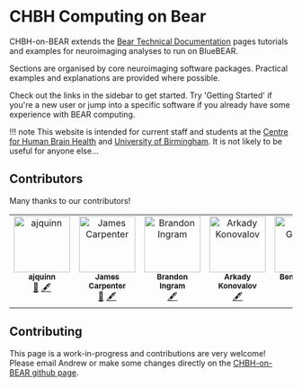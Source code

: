# CHBH Computing on Bear

CHBH-on-BEAR extends the [Bear Technical Documentation](https://docs.bear.bham.ac.uk/) pages tutorials and examples for neuroimaging analyses to run on BlueBEAR.

Sections are organised by core neuroimaging software packages. Practical examples and explanations are provided where possible.

Check out the links in the sidebar to get started. Try 'Getting Started' if you're a new user or jump into a specific software if you already have some experience with BEAR computing.

!!! note
    This website is intended for current staff and students at the [Centre for Human Brain Health](https://www.birmingham.ac.uk/research/centre-for-human-brain-health/index.aspx) and [University of Birmingham](https://www.birmingham.ac.uk/index.aspx). It is not likely to be useful for anyone else...

## Contributors

Many thanks to our contributors!

<!-- ALL-CONTRIBUTORS-LIST:START - Do not remove or modify this section -->
<!-- prettier-ignore-start -->
<!-- markdownlint-disable -->
<table>
  <tbody>
    <tr>
      <td align="center" valign="top" width="14.28%"><a href="https://gitlab.com/ajquinn"><img src="https://avatars.githubusercontent.com/u/13739055?v=4?s=100" width="100px;" alt="ajquinn"/><br /><sub><b>ajquinn</b></sub></a><br /><a href="#maintenance-ajquinn" title="Maintenance">🚧</a> <a href="#content-ajquinn" title="Content">🖋</a></td>
      <td align="center" valign="top" width="14.28%"><a href="https://github.com/orbsmiv"><img src="https://avatars.githubusercontent.com/u/19799678?v=4?s=100" width="100px;" alt="James Carpenter"/><br /><sub><b>James Carpenter</b></sub></a><br /><a href="#maintenance-orbsmiv" title="Maintenance">🚧</a> <a href="#content-orbsmiv" title="Content">🖋</a></td>
      <td align="center" valign="top" width="14.28%"><a href="https://github.com/Bingram22"><img src="https://avatars.githubusercontent.com/u/9869628?v=4?s=100" width="100px;" alt="Brandon Ingram"/><br /><sub><b>Brandon Ingram</b></sub></a><br /><a href="#content-Bingram22" title="Content">🖋</a></td>
      <td align="center" valign="top" width="14.28%"><a href="https://sites.google.com/site/arkadykonovalov/"><img src="https://avatars.githubusercontent.com/u/14971990?v=4?s=100" width="100px;" alt="Arkady Konovalov"/><br /><sub><b>Arkady Konovalov</b></sub></a><br /><a href="#content-arkadykonovalov" title="Content">🖋</a></td>
      <td align="center" valign="top" width="14.28%"><a href="https://github.com/benjaminGriffiths"><img src="https://avatars.githubusercontent.com/u/24454976?v=4?s=100" width="100px;" alt="Ben Griffiths"/><br /><sub><b>Ben Griffiths</b></sub></a><br /><a href="#content-benjaminGriffiths" title="Content">🖋</a></td>
      <td align="center" valign="top" width="14.28%"><a href="https://github.com/tghafari"><img src="https://avatars.githubusercontent.com/u/61696572?v=4?s=100" width="100px;" alt="Tara"/><br /><sub><b>Tara</b></sub></a><br /><a href="#content-tghafari" title="Content">🖋</a></td>
    </tr>
  </tbody>
</table>

<!-- markdownlint-restore -->
<!-- prettier-ignore-end -->

<!-- ALL-CONTRIBUTORS-LIST:END -->

## Contributing

This page is a work-in-progress and contributions are very welcome! Please email Andrew or make some changes directly on the [CHBH-on-BEAR github page](https://github.com/chbh-opensource/chbh-on-bear).
